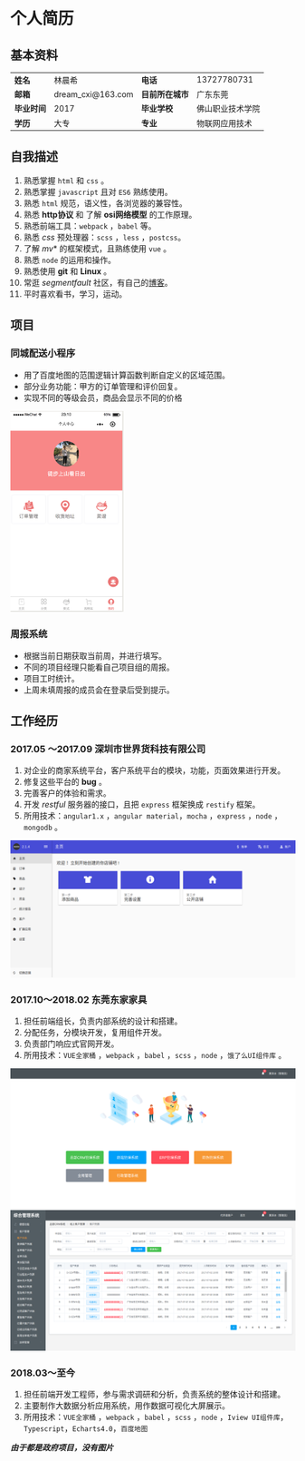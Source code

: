 # 个人简历

## 基本资料

<table>
  <tr>
    <td><b>姓名</b></td>
    <td>林晨希</td>
    <td><b>电话</b></td>
    <td>13727780731</td>
  </tr>
  <tr>
    <td><b>邮箱</b></td>
    <td>dream_cxi@163.com</td>
    <td><b>目前所在城市</b></td>
    <td>广东东莞</td>
  </tr>
  <tr>
    <td><b>毕业时间</b></td>
    <td>2017</td>
    <td><b>毕业学校</b></td>
    <td>佛山职业技术学院</td>
  </tr>
  <tr>
    <td><b>学历</b></td>
    <td>大专</td>
    <td><b>专业</b></td>
    <td>物联网应用技术</td>
  </tr>
</table>
  


## 自我描述

1. 熟悉掌握 `html` 和 `css` 。
2. 熟悉掌握 `javascript` 且对 `ES6` 熟练使用。
3. 熟悉 `html` 规范，语义性，各浏览器的兼容性。
4. 熟悉 **http协议** 和 了解 **osi网络模型** 的工作原理。
5. 熟悉前端工具：`webpack` ，`babel` 等。
6. 熟悉 *css* 预处理器：`scss` ，`less` ，`postcss`。
7. 了解 *mv** 的框架模式，且熟练使用 `vue` 。
8. 熟悉 `node` 的运用和操作。
9. 熟悉使用 **git** 和 **Linux** 。
10. 常逛 *segmentfault* 社区，有自己的[博客][2]。
11. 平时喜欢看书，学习，运动。

## 项目
  
### 同城配送小程序
- 用了百度地图的范围逻辑计算函数判断自定义的区域范围。
- 部分业务功能：甲方的订单管理和评价回复。
- 实现不同的等级会员，商品会显示不同的价格
<img src="wechatApp1.png" width="200" >

###  周报系统  
- 根据当前日期获取当前周，并进行填写。
- 不同的项目经理只能看自己项目组的周报。
- 项目工时统计。
- 上周未填周报的成员会在登录后受到提示。

## 工作经历

### 2017.05 ～2017.09  深圳市世界货科技有限公司
1. 对企业的商家系统平台，客户系统平台的模块，功能，页面效果进行开发。
2. 修复这些平台的 **bug** 。
3. 完善客户的体验和需求。
4. 开发 *restful* 服务器的接口，且把 `express` 框架换成 `restify` 框架。
5. 所用技术：`angular1.x` ，`angular material`，`mocha` ，`express` ，`node` ，`mongodb` 。

![部分照片][1]

### 2017.10～2018.02 东莞东家家具
1. 担任前端组长，负责内部系统的设计和搭建。
2. 分配任务，分模块开发，复用组件开发。
3. 负责部门响应式官网开发。
4. 所用技术：`VUE全家桶` ，`webpack` ，`babel` ，`scss` ，`node` ，`饿了么UI组件库` 。

![东家后台图片][3]
![东家后台图片_2][4]

### 2018.03～至今
1. 担任前端开发工程师，参与需求调研和分析，负责系统的整体设计和搭建。
2. 主要制作大数据分析应用系统，用作数据可视化大屏展示。
3. 所用技术：`VUE全家桶` ，`webpack` ，`babel` ，`scss` ，`node` ，`Iview UI组件库`，`Typescript`，`Echarts4.0`，`百度地图`  

***由于都是政府项目，没有图片***


[1]: shijiehuo.png
[2]: https://segmentfault.com/blog/bepromising-sgf
[3]: MD.png
[4]: md_2.png

